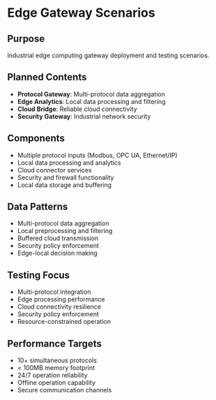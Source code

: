 # Edge Gateway Scenarios

## Purpose
Industrial edge computing gateway deployment and testing scenarios.

## Planned Contents
- **Protocol Gateway**: Multi-protocol data aggregation
- **Edge Analytics**: Local data processing and filtering
- **Cloud Bridge**: Reliable cloud connectivity
- **Security Gateway**: Industrial network security

## Components
- Multiple protocol inputs (Modbus, OPC UA, Ethernet/IP)
- Local data processing and analytics
- Cloud connector services
- Security and firewall functionality
- Local data storage and buffering

## Data Patterns
- Multi-protocol data aggregation
- Local preprocessing and filtering
- Buffered cloud transmission
- Security policy enforcement
- Edge-local decision making

## Testing Focus
- Multi-protocol integration
- Edge processing performance
- Cloud connectivity resilience
- Security policy enforcement
- Resource-constrained operation

## Performance Targets
- 10+ simultaneous protocols
- < 100MB memory footprint
- 24/7 operation reliability
- Offline operation capability
- Secure communication channels